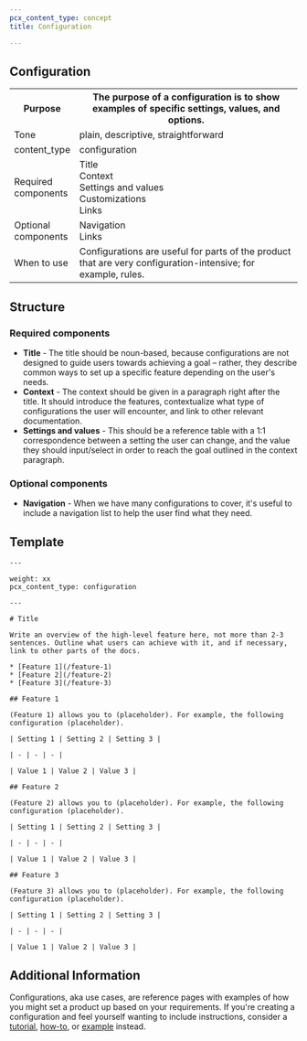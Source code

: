 ```yaml
---
pcx_content_type: concept
title: Configuration

---
```


## Configuration

<table>
    <tr>
        <th style="width:20%">Purpose</th>
        <th>The purpose of a configuration is to show examples of specific settings, values, and options.</th>
    </tr>
    <tr>
        <td>Tone</td>
        <td>plain, descriptive, straightforward</td>
    </tr>
    <tr>
        <td>content_type</td>
        <td>configuration</td>
    </tr>
    <tr>
        <td>Required components</td>
        <td>Title<br/>Context<br/>Settings and values<br/>Customizations<br/>Links</td>
    </tr>
    <tr>
        <td>Optional components</td>
        <td>Navigation<br/>Links</td>
    </tr>
    <tr>
        <td>When to use</td>
        <td>Configurations are useful for parts of the product that are very configuration-intensive; for example, rules. </td>
    </tr>
</table>

## Structure

### Required components

+ **Title** - The title should be noun-based, because configurations are not designed to guide users towards achieving a goal – rather, they describe common ways to set up a specific feature depending on the user's needs.
+ **Context** - The context should be given in a paragraph right after the title. It should introduce the features, contextualize what type of configurations the user will encounter, and link to other relevant documentation.
+ **Settings and values** - This should be a reference table with a 1:1 correspondence between a setting the user can change, and the value they should input/select in order to reach the goal outlined in the context paragraph.

### Optional components

+ **Navigation** - When we have many configurations to cover, it's useful to include a navigation list to help the user find what they need.

## Template

```
---
 
weight: xx  
pcx_content_type: configuration
 
---
 
# Title
 
Write an overview of the high-level feature here, not more than 2-3 sentences. Outline what users can achieve with it, and if necessary, link to other parts of the docs.
 
* [Feature 1](/feature-1)
* [Feature 2](/feature-2)
* [Feature 3](/feature-3)
 
## Feature 1
 
(Feature 1) allows you to (placeholder). For example, the following configuration (placeholder).
 
| Setting 1 | Setting 2 | Setting 3 |
 
| - | - | - | 
 
| Value 1 | Value 2 | Value 3 |
 
## Feature 2
 
(Feature 2) allows you to (placeholder). For example, the following configuration (placeholder).
 
| Setting 1 | Setting 2 | Setting 3 |
 
| - | - | - | 
 
| Value 1 | Value 2 | Value 3 |
 
## Feature 3
 
(Feature 3) allows you to (placeholder). For example, the following configuration (placeholder).
 
| Setting 1 | Setting 2 | Setting 3 |
 
| - | - | - | 
 
| Value 1 | Value 2 | Value 3 |
```

## Additional Information

Configurations, aka use cases, are reference pages with examples of how you might set a product up based on your requirements. If you're creating a configuration and feel yourself wanting to include instructions, consider a [tutorial](/style-guide/content-strategy/documentation-content-strategy/content-types/tutorial/), [how-to](/style-guide/content-strategy/documentation-content-strategy/content-types/how-to/), or [example](/style-guide/content-strategy/documentation-content-strategy/component-attributes/examples/) instead.
